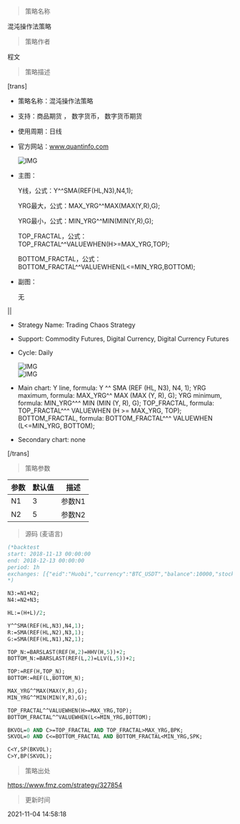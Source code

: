 
> 策略名称

混沌操作法策略

> 策略作者

程文

> 策略描述

[trans]
- 策略名称：混沌操作法策略
- 支持：商品期货 ， 数字货币， 数字货币期货
- 使用周期：日线
- 官方网站：www.quantinfo.com

  ![IMG](https://www.fmz.com/upload/asset/a740c3a88fe1e0accb0c6a77fb11721c.png) 


- 主图：

  Y线，公式：Y^^SMA(REF(HL,N3),N4,1);

  YRG最大，公式：MAX_YRG^^MAX(MAX(Y,R),G); 

  YRG最小，公式：MIN_YRG^^MIN(MIN(Y,R),G); 

  TOP_FRACTAL，公式：TOP_FRACTAL^^VALUEWHEN(H>=MAX_YRG,TOP);
  
  BOTTOM_FRACTAL，公式：BOTTOM_FRACTAL^^VALUEWHEN(L<=MIN_YRG,BOTTOM);

- 副图：
  
  无

||

- Strategy Name: Trading Chaos Strategy
- Support: Commodity Futures, Digital Currency, Digital Currency Futures
- Cycle: Daily

  ![IMG](https://www.fmz.com/upload/asset/a0b8ae48baf0cb4acb6b5e85c0d34e28.png)  
  ![IMG](https://www.fmz.com/upload/asset/5011913cd4b40176810ca8ce3067f0d3.png) 

- Main chart:
  Y line, formula: Y ^^ SMA (REF (HL, N3), N4, 1);
  YRG maximum, formula: MAX_YRG^^ MAX (MAX (Y, R), G);
  YRG minimum, formula: MIN_YRG^^^ MIN (MIN (Y, R), G);
  TOP_FRACTAL, formula: TOP_FRACTAL^^^ VALUEWHEN (H >= MAX_YRG, TOP);
  BOTTOM_FRACTAL, formula: BOTTOM_FRACTAL^^^ VALUEWHEN (L<=MIN_YRG, BOTTOM);

- Secondary chart:
  none

[/trans]

> 策略参数



|参数|默认值|描述|
|----|----|----|
|N1|3|参数N1|parameter N1|
|N2|5|参数N2|parameter N2|


> 源码 (麦语言)

``` pascal
(*backtest
start: 2018-11-13 00:00:00
end: 2018-12-13 00:00:00
period: 1h
exchanges: [{"eid":"Huobi","currency":"BTC_USDT","balance":10000,"stocks":3}]
*)

N3:=N1+N2;
N4:=N2+N3;

HL:=(H+L)/2;

Y^^SMA(REF(HL,N3),N4,1);
R:=SMA(REF(HL,N2),N3,1);
G:=SMA(REF(HL,N1),N2,1);

TOP_N:=BARSLAST(REF(H,2)=HHV(H,5))+2;
BOTTOM_N:=BARSLAST(REF(L,2)=LLV(L,5))+2;

TOP:=REF(H,TOP_N);
BOTTOM:=REF(L,BOTTOM_N);

MAX_YRG^^MAX(MAX(Y,R),G); 
MIN_YRG^^MIN(MIN(Y,R),G); 

TOP_FRACTAL^^VALUEWHEN(H>=MAX_YRG,TOP);
BOTTOM_FRACTAL^^VALUEWHEN(L<=MIN_YRG,BOTTOM);

BKVOL=0 AND C>=TOP_FRACTAL AND TOP_FRACTAL>MAX_YRG,BPK;
SKVOL=0 AND C<=BOTTOM_FRACTAL AND BOTTOM_FRACTAL<MIN_YRG,SPK;

C<Y,SP(BKVOL);
C>Y,BP(SKVOL);

```

> 策略出处

https://www.fmz.com/strategy/327854

> 更新时间

2021-11-04 14:58:18
